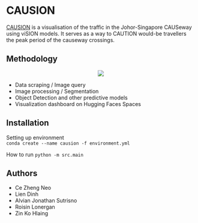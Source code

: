 # CAUSION
[CAUSION](https://huggingface.co/spaces/GT6242Causion/Causion) is a visualisation of the traffic in the Johor-Singapore CAUSeway using viSION models. 
It serves as a way to CAUTION would-be travellers the peak period of the causeway crossings.


## Methodology

<p align="center">
  <img src = "https://imgur.com/XgoowgH">
</p>

- Data scraping / Image query
- Image processing / Segmentation
- Object Detection and other predictive models
- Visualization dashboard on Hugging Faces Spaces


## Installation
Setting up environment  
`conda create --name causion -f environment.yml`

How to run
`python -m src.main`

## Authors
- Ce Zheng Neo
- Lien Dinh
- Alvian Jonathan Sutrisno
- Roisin Lonergan
- Zin Ko Hlaing
